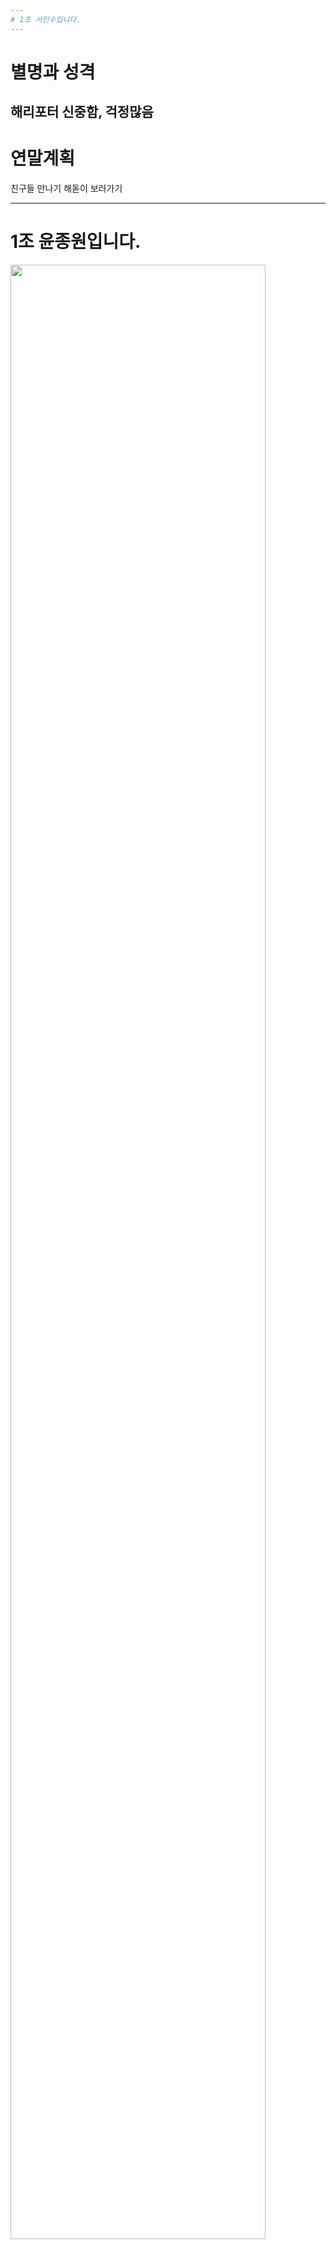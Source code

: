 ```yaml
---
# 1조 서민수입니다.
---
```

# 별명과 성격
해리포터
신중함, 걱정많음
---
# 연말계획
친구들 만나기
해돋이 보러가기

---
# 1조 윤종원입니다.
<img src = "https://user-images.githubusercontent.com/45934804/50434375-4a337300-0920-11e9-95a1-010a7484639d.jpg" width="90%"></img>

---
# 별명과 성격
종디 
열정부족, 걱정, 역지사지
---
# 연말계획
동네친구들 만나기
신년계획 세우기
---
# 1조 김유림입니다
<img src = "https://user-images.githubusercontent.com/45934804/50434412-5dded980-0920-11e9-98c9-c0744dabe076.jpg" width="90%"></img>
---
# 별명과 성격
얼굴이 빨개서 홍당무
생각이 많고 조용한 편
---
# 연말계획
친구들 만나기
간절곶 해맞이

---
# 1조 서민호입니다.
<img src = "https://user-images.githubusercontent.com/45934804/50434403-55869e80-0920-11e9-87ab-6556d85c23bb.jpg" width="90%"></img>
---
# 이름과 별명, 성격
서민호
마이노
차도남
---
# 연말 계획 및 12월 31일에 하고싶은 것
술
미국 타임스퀘어 카운트다운 보기
